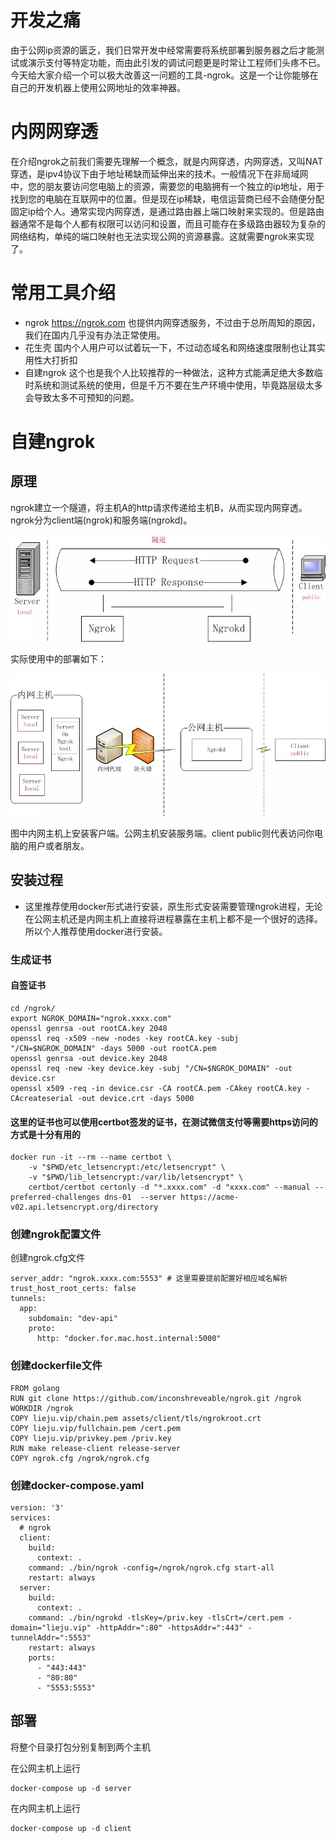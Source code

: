 # 开发之痛

由于公网ip资源的匮乏，我们日常开发中经常需要将系统部署到服务器之后才能测试或演示支付等特定功能，而由此引发的调试问题更是时常让工程师们头疼不已。今天给大家介绍一个可以极大改善这一问题的工具-ngrok。这是一个让你能够在自己的开发机器上使用公网地址的效率神器。

# 内网网穿透

在介绍ngrok之前我们需要先理解一个概念，就是内网穿透，内网穿透，又叫NAT穿透，是ipv4协议下由于地址稀缺而延伸出来的技术。一般情况下在非局域网中，您的朋友要访问您电脑上的资源，需要您的电脑拥有一个独立的ip地址，用于找到您的电脑在互联网中的位置。但是现在ip稀缺，电信运营商已经不会随便分配固定ip给个人。通常实现内网穿透，是通过路由器上端口映射来实现的。但是路由器通常不是每个人都有权限可以访问和设置，而且可能存在多级路由器较为复杂的网络结构，单纯的端口映射也无法实现公网的资源暴露。这就需要ngrok来实现了。

# 常用工具介绍

- ngrok https://ngrok.com 也提供内网穿透服务，不过由于总所周知的原因，我们在国内几乎没有办法正常使用。
- 花生壳 国内个人用户可以试着玩一下，不过动态域名和网络速度限制也让其实用性大打折扣
- 自建ngrok 这个也是我个人比较推荐的一种做法，这种方式能满足绝大多数临时系统和测试系统的使用，但是千万不要在生产环境中使用，毕竟路层级太多会导致太多不可预知的问题。


# 自建ngrok

## 原理

ngrok建立一个隧道，将主机A的http请求传递给主机B，从而实现内网穿透。ngrok分为client端(ngrok)和服务端(ngrokd)。

![图1](./1.jpg)

实际使用中的部署如下：

![图1](./2.jpg)

图中内网主机上安装客户端。公网主机安装服务端。client public则代表访问你电脑的用户或者朋友。

## 安装过程

- 这里推荐使用docker形式进行安装，原生形式安装需要管理ngrok进程，无论在公网主机还是内网主机上直接将进程暴露在主机上都不是一个很好的选择。所以个人推荐使用docker进行安装。

### 生成证书
#### 自签证书
```shell
cd /ngrok/
export NGROK_DOMAIN="ngrok.xxxx.com"
openssl genrsa -out rootCA.key 2048
openssl req -x509 -new -nodes -key rootCA.key -subj "/CN=$NGROK_DOMAIN" -days 5000 -out rootCA.pem
openssl genrsa -out device.key 2048
openssl req -new -key device.key -subj "/CN=$NGROK_DOMAIN" -out device.csr
openssl x509 -req -in device.csr -CA rootCA.pem -CAkey rootCA.key -CAcreateserial -out device.crt -days 5000
```

#### 这里的证书也可以使用certbot签发的证书，在测试微信支付等需要https访问的方式是十分有用的
```shell
docker run -it --rm --name certbot \
    -v "$PWD/etc_letsencrypt:/etc/letsencrypt" \
    -v "$PWD/lib_letsencrypt:/var/lib/letsencrypt" \
    certbot/certbot certonly -d "*.xxxx.com" -d "xxxx.com" --manual --preferred-challenges dns-01  --server https://acme-v02.api.letsencrypt.org/directory
```

### 创建ngrok配置文件

创建ngrok.cfg文件
```
server_addr: "ngrok.xxxx.com:5553" # 这里需要提前配置好相应域名解析
trust_host_root_certs: false
tunnels:
  app:
    subdomain: "dev-api"
    proto:
      http: "docker.for.mac.host.internal:5000"
```

### 创建dockerfile文件

```
FROM golang
RUN git clone https://github.com/inconshreveable/ngrok.git /ngrok
WORKDIR /ngrok
COPY lieju.vip/chain.pem assets/client/tls/ngrokroot.crt
COPY lieju.vip/fullchain.pem /cert.pem
COPY lieju.vip/privkey.pem /priv.key
RUN make release-client release-server
COPY ngrok.cfg /ngrok/ngrok.cfg
```

### 创建docker-compose.yaml

```
version: '3'
services:
  # ngrok
  client:
    build:
      context: .
    command: ./bin/ngrok -config=/ngrok/ngrok.cfg start-all
    restart: always
  server:
    build:
      context: .
    command: ./bin/ngrokd -tlsKey=/priv.key -tlsCrt=/cert.pem -domain="lieju.vip" -httpAddr=":80" -httpsAddr=":443" -tunnelAddr=":5553"
    restart: always
    ports:
      - "443:443"
      - "80:80"
      - "5553:5553"
```

## 部署

将整个目录打包分别复制到两个主机

在公网主机上运行

```
docker-compose up -d server
```

在内网主机上运行

```
docker-compose up -d client
```